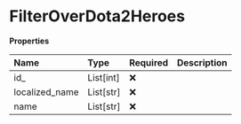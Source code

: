 # FilterOverDota2Heroes

**Properties**

| Name           | Type      | Required | Description |
| :------------- | :-------- | :------- | :---------- |
| id\_           | List[int] | ❌       |             |
| localized_name | List[str] | ❌       |             |
| name           | List[str] | ❌       |             |

<!-- This file was generated by liblab | https://liblab.com/ -->
